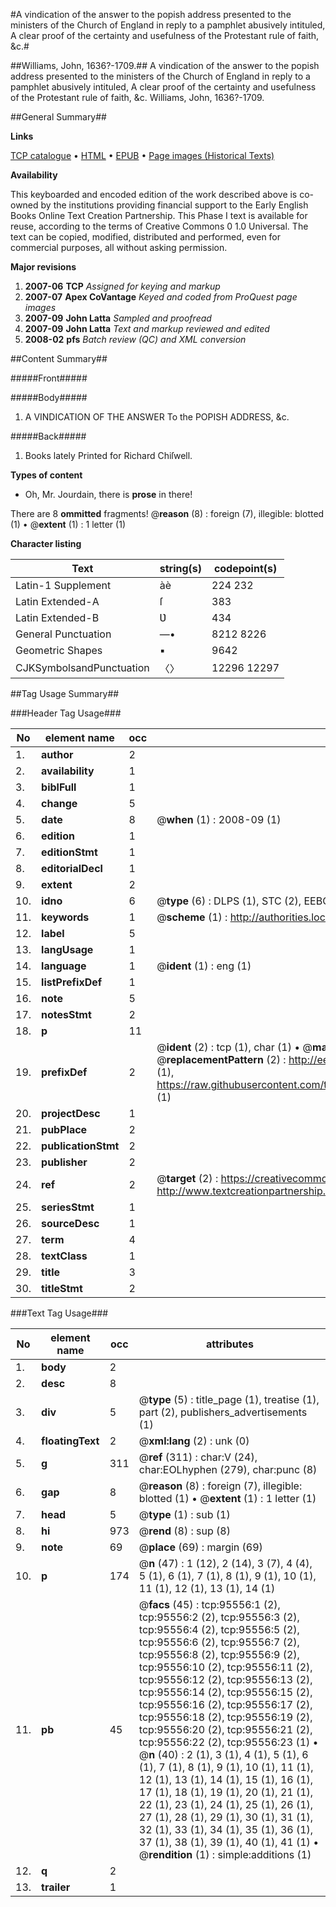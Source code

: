 #A vindication of the answer to the popish address presented to the ministers of the Church of England in reply to a pamphlet abusively intituled, A clear proof of the certainty and usefulness of the Protestant rule of faith, &c.#

##Williams, John, 1636?-1709.##
A vindication of the answer to the popish address presented to the ministers of the Church of England in reply to a pamphlet abusively intituled, A clear proof of the certainty and usefulness of the Protestant rule of faith, &c.
Williams, John, 1636?-1709.

##General Summary##

**Links**

[TCP catalogue](http://www.ota.ox.ac.uk/tcp/)  • 
[HTML](http://tei.it.ox.ac.uk/tcp/Texts-HTML/free/A66/A66432.html)  • 
[EPUB](http://tei.it.ox.ac.uk/tcp/Texts-EPUB/free/A66/A66432.epub) • 
[Page images (Historical Texts)](https://data.historicaltexts.jisc.ac.uk/view?pubId=eebo-12927271e&pageId=eebo-12927271e-95556-1)

**Availability**

This keyboarded and encoded edition of the
	       work described above is co-owned by the institutions
	       providing financial support to the Early English Books
	       Online Text Creation Partnership. This Phase I text is
	       available for reuse, according to the terms of Creative
	       Commons 0 1.0 Universal. The text can be copied,
	       modified, distributed and performed, even for
	       commercial purposes, all without asking permission.

**Major revisions**

1. __2007-06__ __TCP__ *Assigned for keying and markup*
1. __2007-07__ __Apex CoVantage__ *Keyed and coded from ProQuest page images*
1. __2007-09__ __John Latta__ *Sampled and proofread*
1. __2007-09__ __John Latta__ *Text and markup reviewed and edited*
1. __2008-02__ __pfs__ *Batch review (QC) and XML conversion*

##Content Summary##

#####Front#####

#####Body#####

1. A VINDICATION OF THE ANSWER To the POPISH ADDRESS, &c.

#####Back#####

1. Books lately Printed for Richard Chiſwell.

**Types of content**

  * Oh, Mr. Jourdain, there is **prose** in there!

There are 8 **ommitted** fragments! 
 @__reason__ (8) : foreign (7), illegible: blotted (1)  •  @__extent__ (1) : 1 letter (1)

**Character listing**


|Text|string(s)|codepoint(s)|
|---|---|---|
|Latin-1 Supplement|àè|224 232|
|Latin Extended-A|ſ|383|
|Latin Extended-B|Ʋ|434|
|General Punctuation|—•|8212 8226|
|Geometric Shapes|▪|9642|
|CJKSymbolsandPunctuation|〈〉|12296 12297|

##Tag Usage Summary##

###Header Tag Usage###

|No|element name|occ|attributes|
|---|---|---|---|
|1.|__author__|2||
|2.|__availability__|1||
|3.|__biblFull__|1||
|4.|__change__|5||
|5.|__date__|8| @__when__ (1) : 2008-09 (1)|
|6.|__edition__|1||
|7.|__editionStmt__|1||
|8.|__editorialDecl__|1||
|9.|__extent__|2||
|10.|__idno__|6| @__type__ (6) : DLPS (1), STC (2), EEBO-CITATION (1), OCLC (1), VID (1)|
|11.|__keywords__|1| @__scheme__ (1) : http://authorities.loc.gov/ (1)|
|12.|__label__|5||
|13.|__langUsage__|1||
|14.|__language__|1| @__ident__ (1) : eng (1)|
|15.|__listPrefixDef__|1||
|16.|__note__|5||
|17.|__notesStmt__|2||
|18.|__p__|11||
|19.|__prefixDef__|2| @__ident__ (2) : tcp (1), char (1)  •  @__matchPattern__ (2) : ([0-9\-]+):([0-9IVX]+) (1), (.+) (1)  •  @__replacementPattern__ (2) : http://eebo.chadwyck.com/downloadtiff?vid=$1&page=$2 (1), https://raw.githubusercontent.com/textcreationpartnership/Texts/master/tcpchars.xml#$1 (1)|
|20.|__projectDesc__|1||
|21.|__pubPlace__|2||
|22.|__publicationStmt__|2||
|23.|__publisher__|2||
|24.|__ref__|2| @__target__ (2) : https://creativecommons.org/publicdomain/zero/1.0/ (1), http://www.textcreationpartnership.org/docs/. (1)|
|25.|__seriesStmt__|1||
|26.|__sourceDesc__|1||
|27.|__term__|4||
|28.|__textClass__|1||
|29.|__title__|3||
|30.|__titleStmt__|2||


###Text Tag Usage###

|No|element name|occ|attributes|
|---|---|---|---|
|1.|__body__|2||
|2.|__desc__|8||
|3.|__div__|5| @__type__ (5) : title_page (1), treatise (1), part (2), publishers_advertisements (1)|
|4.|__floatingText__|2| @__xml:lang__ (2) : unk (0)|
|5.|__g__|311| @__ref__ (311) : char:V (24), char:EOLhyphen (279), char:punc (8)|
|6.|__gap__|8| @__reason__ (8) : foreign (7), illegible: blotted (1)  •  @__extent__ (1) : 1 letter (1)|
|7.|__head__|5| @__type__ (1) : sub (1)|
|8.|__hi__|973| @__rend__ (8) : sup (8)|
|9.|__note__|69| @__place__ (69) : margin (69)|
|10.|__p__|174| @__n__ (47) : 1 (12), 2 (14), 3 (7), 4 (4), 5 (1), 6 (1), 7 (1), 8 (1), 9 (1), 10 (1), 11 (1), 12 (1), 13 (1), 14 (1)|
|11.|__pb__|45| @__facs__ (45) : tcp:95556:1 (2), tcp:95556:2 (2), tcp:95556:3 (2), tcp:95556:4 (2), tcp:95556:5 (2), tcp:95556:6 (2), tcp:95556:7 (2), tcp:95556:8 (2), tcp:95556:9 (2), tcp:95556:10 (2), tcp:95556:11 (2), tcp:95556:12 (2), tcp:95556:13 (2), tcp:95556:14 (2), tcp:95556:15 (2), tcp:95556:16 (2), tcp:95556:17 (2), tcp:95556:18 (2), tcp:95556:19 (2), tcp:95556:20 (2), tcp:95556:21 (2), tcp:95556:22 (2), tcp:95556:23 (1)  •  @__n__ (40) : 2 (1), 3 (1), 4 (1), 5 (1), 6 (1), 7 (1), 8 (1), 9 (1), 10 (1), 11 (1), 12 (1), 13 (1), 14 (1), 15 (1), 16 (1), 17 (1), 18 (1), 19 (1), 20 (1), 21 (1), 22 (1), 23 (1), 24 (1), 25 (1), 26 (1), 27 (1), 28 (1), 29 (1), 30 (1), 31 (1), 32 (1), 33 (1), 34 (1), 35 (1), 36 (1), 37 (1), 38 (1), 39 (1), 40 (1), 41 (1)  •  @__rendition__ (1) : simple:additions (1)|
|12.|__q__|2||
|13.|__trailer__|1||

